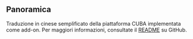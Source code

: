## Panoramica
Traduzione in cinese semplificato della piattaforma CUBA implementata come add-on.
Per maggiori informazioni, consultate il [README](https://github.com/cubacn/translation-cn/blob/master/README.md) su GitHub.